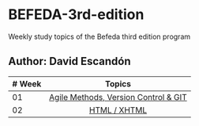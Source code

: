 # BEFEDA-3rd-edition
Weekly study topics of the Befeda third edition program

## Author: David Escandón

| # Week |                                                                      Topics                                                                         |
| -----  | :-------------------------------------------------------------------------------------------------------------------------------------------------: |
|   01   |                                          [Agile Methods, Version Control & GIT ](./01_week/01_week.md)                                                             |
|   02   |                                                    [HTML / XHTML](./02_week/02_week.md)                                                             |